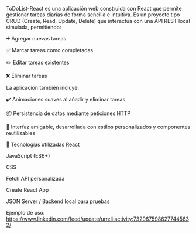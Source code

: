 ToDoList-React es una aplicación web construida con React que permite gestionar tareas diarias de forma sencilla e intuitiva. Es un proyecto tipo CRUD (Create, Read, Update, Delete) que interactúa con una API REST local simulada, permitiendo:

➕ Agregar nuevas tareas

✅ Marcar tareas como completadas

✏️ Editar tareas existentes

❌ Eliminar tareas

La aplicación también incluye:

✔️ Animaciones suaves al añadir y eliminar tareas

📦 Persistencia de datos mediante peticiones HTTP

🎨 Interfaz amigable, desarrollada con estilos personalizados y componentes reutilizables

🧪 Tecnologías utilizadas
React

JavaScript (ES6+)

CSS 

Fetch API personalizada

Create React App

JSON Server / Backend local para pruebas

Ejemplo de uso: https://www.linkedin.com/feed/update/urn:li:activity:7329675986277445632/
